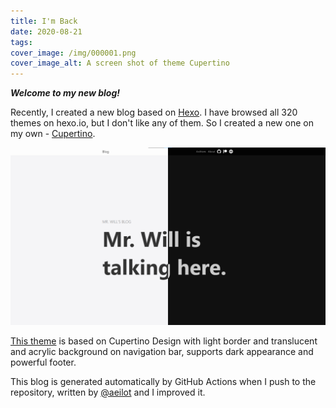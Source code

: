 ```yaml
---
title: I'm Back
date: 2020-08-21
tags:
cover_image: /img/000001.png
cover_image_alt: A screen shot of theme Cupertino
---
```


**_Welcome to my new blog!_**

<!-- more -->

Recently, I created a new blog based on [Hexo](https://hexo.io/). I have browsed all 320 themes on hexo.io, but I don't like any of them. So I created a new one on my own - [Cupertino](https://github.com/MrWillCom/hexo-theme-cupertino).

![A screen shot of theme Cupertino](/img/000001.png)

[This theme](https://github.com/MrWillCom/hexo-theme-cupertino) is based on Cupertino Design with light border and translucent and acrylic background on navigation bar, supports dark appearance and powerful footer.

This blog is generated automatically by GitHub Actions when I push to the repository, written by [@aeilot](https://github.com/aeilot) and I improved it.

